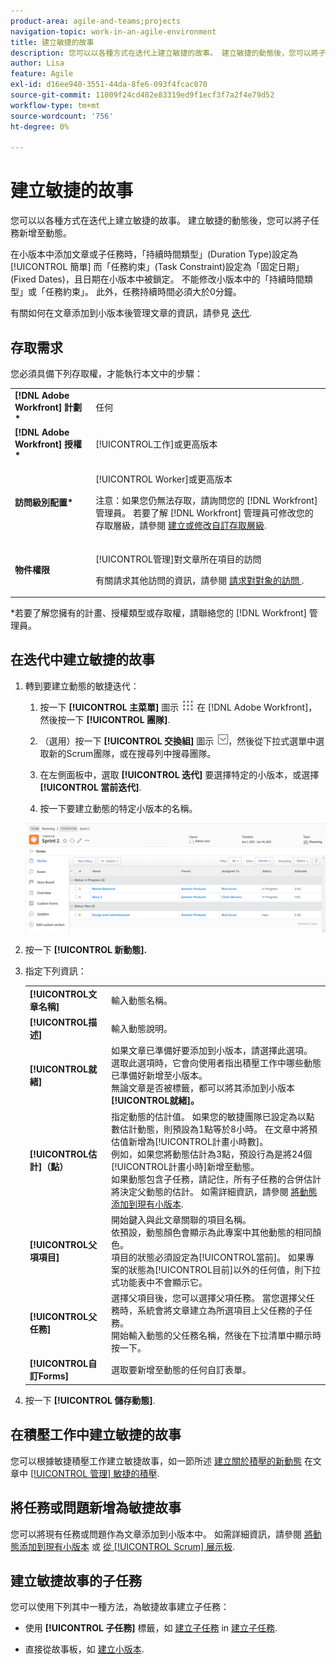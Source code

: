 ```yaml
---
product-area: agile-and-teams;projects
navigation-topic: work-in-an-agile-environment
title: 建立敏捷的故事
description: 您可以以各種方式在迭代上建立敏捷的故事。 建立敏捷的動態後，您可以將子任務新增至動態。
author: Lisa
feature: Agile
exl-id: d16ee940-3551-44da-8fe6-093f4fcac070
source-git-commit: 11009f24cd482e83319ed9f1ecf3f7a2f4e79d52
workflow-type: tm+mt
source-wordcount: '756'
ht-degree: 0%

---
```


# 建立敏捷的故事

您可以以各種方式在迭代上建立敏捷的故事。 建立敏捷的動態後，您可以將子任務新增至動態。

在小版本中添加文章或子任務時，「持續時間類型」(Duration Type)設定為 [!UICONTROL 簡單] 而「任務約束」(Task Constraint)設定為「固定日期」(Fixed Dates)，且日期在小版本中被鎖定。 不能修改小版本中的「持續時間類型」或「任務約束」。 此外，任務持續時間必須大於0分鐘。

有關如何在文章添加到小版本後管理文章的資訊，請參見 [迭代](../../agile/use-scrum-in-an-agile-team/iterations/iterations.md).

## 存取需求

您必須具備下列存取權，才能執行本文中的步驟：

<table style="table-layout:auto"> 
 <col> 
 </col> 
 <col> 
 </col> 
 <tbody> 
  <tr> 
   <td role="rowheader"><strong>[!DNL Adobe Workfront] 計劃*</strong></td> 
   <td> <p>任何</p> </td> 
  </tr> 
  <tr> 
   <td role="rowheader"><strong>[!DNL Adobe Workfront] 授權*</strong></td> 
   <td> <p>[!UICONTROL工作]或更高版本</p> </td> 
  </tr> 
  <tr> 
   <td role="rowheader"><strong>訪問級別配置*</strong></td> 
   <td> <p>[!UICONTROL Worker]或更高版本</p> <p>注意：如果您仍無法存取，請詢問您的 [!DNL Workfront] 管理員。 若要了解 [!DNL Workfront] 管理員可修改您的存取層級，請參閱 <a href="../../administration-and-setup/add-users/configure-and-grant-access/create-modify-access-levels.md" class="MCXref xref">建立或修改自訂存取層級</a>.</p> </td> 
  </tr> 
  <tr> 
   <td role="rowheader"><strong>物件權限</strong></td> 
   <td> <p>[!UICONTROL管理]對文章所在項目的訪問</p> <p>有關請求其他訪問的資訊，請參閱 <a href="../../workfront-basics/grant-and-request-access-to-objects/request-access.md" class="MCXref xref">請求對對象的訪問 </a>.</p> </td> 
  </tr> 
 </tbody> 
</table>

&#42;若要了解您擁有的計畫、授權類型或存取權，請聯絡您的 [!DNL Workfront] 管理員。

## 在迭代中建立敏捷的故事

1. 轉到要建立動態的敏捷迭代：

   1. 按一下 **[!UICONTROL 主菜單]** 圖示 ![](assets/main-menu-icon.png) 在 [!DNL Adobe Workfront]，然後按一下 **[!UICONTROL 團隊]**.

   1. （選用）按一下 **[!UICONTROL 交換組]** 圖示 ![切換團隊表徵圖](assets/switch-team-icon.png)，然後從下拉式選單中選取新的Scrum團隊，或在搜尋列中搜尋團隊。

   1. 在左側面板中，選取 **[!UICONTROL 迭代]** 要選擇特定的小版本，或選擇 **[!UICONTROL 當前迭代]**.
   1. 按一下要建立動態的特定小版本的名稱。

   ![將新文章添加到迭代](assets/iteration-add-story.png)

1. 按一下 **[!UICONTROL 新動態].**
1. 指定下列資訊：

   <table style="table-layout:auto">
    <col>
    <col>
    <tbody>
     <tr>
      <td role="rowheader"><strong>[!UICONTROL文章名稱]</strong></td>
      <td>輸入動態名稱。</td>
     </tr>
     <tr>
      <td role="rowheader"><strong>[!UICONTROL描述]</strong></td>
      <td>輸入動態說明。</td>
     </tr>
     <tr>
      <td role="rowheader"><strong>[!UICONTROL就緒]</strong></td>
      <td>如果文章已準備好要添加到小版本，請選擇此選項。 選取此選項時，它會向使用者指出積壓工作中哪些動態已準備好新增至小版本。<br>無論文章是否被標籤，都可以將其添加到小版本 <strong>[!UICONTROL就緒]。</strong></td>
     </tr>
     <tr>
      <td role="rowheader"><strong>[!UICONTROL估計]（點）</strong></td>
      <td>指定動態的估計值。 如果您的敏捷團隊已設定為以點數估計動態，則預設為1點等於8小時。 在文章中將預估值新增為[!UICONTROL計畫小時數]。<br>例如，如果您將動態估計為3點，預設行為是將24個[!UICONTROL計畫小時]新增至動態。<br>如果動態包含子任務，請記住，所有子任務的合併估計將決定父動態的估計。 如需詳細資訊，請參閱 <a href="../../agile/use-scrum-in-an-agile-team/iterations/add-stories-to-existing-iteration.md" class="MCXref xref">將動態添加到現有小版本</a>.</td>
     </tr>
     <tr>
      <td role="rowheader"><strong>[!UICONTROL父項項目]</strong></td>
      <td>開始鍵入與此文章關聯的項目名稱。<br>依預設，動態顏色會顯示為此專案中其他動態的相同顏色。<br>項目的狀態必須設定為[!UICONTROL當前]。 如果專案的狀態為[!UICONTROL目前]以外的任何值，則下拉式功能表中不會顯示它。</td>
     </tr>
     <tr>
      <td role="rowheader"><strong>[!UICONTROL父任務]</strong></td>
      <td>選擇父項目後，您可以選擇父項任務。 當您選擇父任務時，系統會將文章建立為所選項目上父任務的子任務。<br>開始輸入動態的父任務名稱，然後在下拉清單中顯示時按一下。</td>
     </tr>
     <tr>
      <td role="rowheader"><strong>[!UICONTROL自訂Forms]</strong></td>
      <td>選取要新增至動態的任何自訂表單。</td>
     </tr>
    </tbody>
   </table>

1. 按一下 **[!UICONTROL 儲存動態]**.

## 在積壓工作中建立敏捷的故事

您可以根據敏捷積壓工作建立敏捷故事，如一節所述 [建立關於積壓的新動態](../../agile/work-in-an-agile-environment/manage-the-agile-backlog.md#creating-new-stories) 在文章中 [[!UICONTROL 管理] 敏捷的積壓](../../agile/work-in-an-agile-environment/manage-the-agile-backlog.md).

## 將任務或問題新增為敏捷故事

您可以將現有任務或問題作為文章添加到小版本中。 如需詳細資訊，請參閱 [將動態添加到現有小版本](../../agile/use-scrum-in-an-agile-team/iterations/add-stories-to-existing-iteration.md) 或 [從 [!UICONTROL Scrum] 展示板](../../agile/use-scrum-in-an-agile-team/scrum-board/add-story-from-scrum-board.md).

## 建立敏捷故事的子任務

您可以使用下列其中一種方法，為敏捷故事建立子任務：

* 使用 **[!UICONTROL 子任務]** 標籤，如 [建立子任務](../../manage-work/tasks/create-tasks/create-subtasks.md#creating-subtasks) in [建立子任務](../../manage-work/tasks/create-tasks/create-subtasks.md).

* 直接從故事板，如 [建立小版本](../../agile/use-scrum-in-an-agile-team/iterations/create-an-iteration.md).
